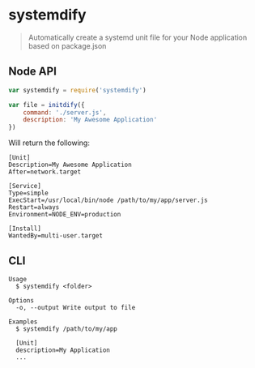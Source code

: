 # systemdify

> Automatically create a systemd unit file for your Node application based on package.json

## Node API

```javascript
var systemdify = require('systemdify')

var file = initdify({
	command: './server.js',
	description: 'My Awesome Application'
})

```

Will return the following:

```
[Unit]
Description=My Awesome Application
After=network.target

[Service]
Type=simple
ExecStart=/usr/local/bin/node /path/to/my/app/server.js
Restart=always
Environment=NODE_ENV=production

[Install]
WantedBy=multi-user.target
```

## CLI

```
Usage
  $ systemdify <folder>

Options
  -o, --output Write output to file

Examples
  $ systemdify /path/to/my/app

  [Unit]
  description=My Application
  ...
```

